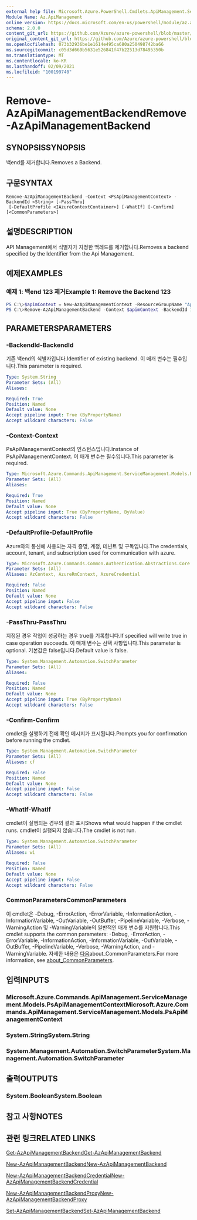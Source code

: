 ```yaml
---
external help file: Microsoft.Azure.PowerShell.Cmdlets.ApiManagement.ServiceManagement.dll-Help.xml
Module Name: Az.ApiManagement
online version: https://docs.microsoft.com/en-us/powershell/module/az.apimanagement/remove-azapimanagementbackend
schema: 2.0.0
content_git_url: https://github.com/Azure/azure-powershell/blob/master/src/ApiManagement/ApiManagement/help/Remove-AzApiManagementBackend.md
original_content_git_url: https://github.com/Azure/azure-powershell/blob/master/src/ApiManagement/ApiManagement/help/Remove-AzApiManagementBackend.md
ms.openlocfilehash: 073b32936be1e1614e495ca680a250498742ba66
ms.sourcegitcommit: c05d3d669b5631e526841f47b22513d78495350b
ms.translationtype: MT
ms.contentlocale: ko-KR
ms.lasthandoff: 02/09/2021
ms.locfileid: "100199740"
---
```

# <span data-ttu-id="5e80d-101">Remove-AzApiManagementBackend</span><span class="sxs-lookup"><span data-stu-id="5e80d-101">Remove-AzApiManagementBackend</span></span>

## <span data-ttu-id="5e80d-102">SYNOPSIS</span><span class="sxs-lookup"><span data-stu-id="5e80d-102">SYNOPSIS</span></span>
<span data-ttu-id="5e80d-103">백end를 제거합니다.</span><span class="sxs-lookup"><span data-stu-id="5e80d-103">Removes a Backend.</span></span>

## <span data-ttu-id="5e80d-104">구문</span><span class="sxs-lookup"><span data-stu-id="5e80d-104">SYNTAX</span></span>

```
Remove-AzApiManagementBackend -Context <PsApiManagementContext> -BackendId <String> [-PassThru]
 [-DefaultProfile <IAzureContextContainer>] [-WhatIf] [-Confirm] [<CommonParameters>]
```

## <span data-ttu-id="5e80d-105">설명</span><span class="sxs-lookup"><span data-stu-id="5e80d-105">DESCRIPTION</span></span>
<span data-ttu-id="5e80d-106">API Management에서 식별자가 지정한 백레드를 제거합니다.</span><span class="sxs-lookup"><span data-stu-id="5e80d-106">Removes a backend specified by the Identifier from the Api Management.</span></span>

## <span data-ttu-id="5e80d-107">예제</span><span class="sxs-lookup"><span data-stu-id="5e80d-107">EXAMPLES</span></span>

### <span data-ttu-id="5e80d-108">예제 1: 백end 123 제거</span><span class="sxs-lookup"><span data-stu-id="5e80d-108">Example 1: Remove the Backend 123</span></span>
```powershell
PS C:\>$apimContext = New-AzApiManagementContext -ResourceGroupName "Api-Default-WestUS" -ServiceName "contoso"
PS C:\>Remove-AzApiManagementBackend -Context $apimContext -BackendId 123 -PassThru
```

## <span data-ttu-id="5e80d-109">PARAMETERS</span><span class="sxs-lookup"><span data-stu-id="5e80d-109">PARAMETERS</span></span>

### <span data-ttu-id="5e80d-110">-BackendId</span><span class="sxs-lookup"><span data-stu-id="5e80d-110">-BackendId</span></span>
<span data-ttu-id="5e80d-111">기존 백end의 식별자입니다.</span><span class="sxs-lookup"><span data-stu-id="5e80d-111">Identifier of existing backend.</span></span>
<span data-ttu-id="5e80d-112">이 매개 변수는 필수입니다.</span><span class="sxs-lookup"><span data-stu-id="5e80d-112">This parameter is required.</span></span>

```yaml
Type: System.String
Parameter Sets: (All)
Aliases:

Required: True
Position: Named
Default value: None
Accept pipeline input: True (ByPropertyName)
Accept wildcard characters: False
```

### <span data-ttu-id="5e80d-113">-Context</span><span class="sxs-lookup"><span data-stu-id="5e80d-113">-Context</span></span>
<span data-ttu-id="5e80d-114">PsApiManagementContext의 인스턴스입니다.</span><span class="sxs-lookup"><span data-stu-id="5e80d-114">Instance of PsApiManagementContext.</span></span>
<span data-ttu-id="5e80d-115">이 매개 변수는 필수입니다.</span><span class="sxs-lookup"><span data-stu-id="5e80d-115">This parameter is required.</span></span>

```yaml
Type: Microsoft.Azure.Commands.ApiManagement.ServiceManagement.Models.PsApiManagementContext
Parameter Sets: (All)
Aliases:

Required: True
Position: Named
Default value: None
Accept pipeline input: True (ByPropertyName, ByValue)
Accept wildcard characters: False
```

### <span data-ttu-id="5e80d-116">-DefaultProfile</span><span class="sxs-lookup"><span data-stu-id="5e80d-116">-DefaultProfile</span></span>
<span data-ttu-id="5e80d-117">Azure와의 통신에 사용되는 자격 증명, 계정, 테넌트 및 구독입니다.</span><span class="sxs-lookup"><span data-stu-id="5e80d-117">The credentials, account, tenant, and subscription used for communication with azure.</span></span>

```yaml
Type: Microsoft.Azure.Commands.Common.Authentication.Abstractions.Core.IAzureContextContainer
Parameter Sets: (All)
Aliases: AzContext, AzureRmContext, AzureCredential

Required: False
Position: Named
Default value: None
Accept pipeline input: False
Accept wildcard characters: False
```

### <span data-ttu-id="5e80d-118">-PassThru</span><span class="sxs-lookup"><span data-stu-id="5e80d-118">-PassThru</span></span>
<span data-ttu-id="5e80d-119">지정된 경우 작업이 성공하는 경우 true를 기록합니다.</span><span class="sxs-lookup"><span data-stu-id="5e80d-119">If specified will write true in case operation succeeds.</span></span>
<span data-ttu-id="5e80d-120">이 매개 변수는 선택 사항입니다.</span><span class="sxs-lookup"><span data-stu-id="5e80d-120">This parameter is optional.</span></span>
<span data-ttu-id="5e80d-121">기본값은 false입니다.</span><span class="sxs-lookup"><span data-stu-id="5e80d-121">Default value is false.</span></span>

```yaml
Type: System.Management.Automation.SwitchParameter
Parameter Sets: (All)
Aliases:

Required: False
Position: Named
Default value: None
Accept pipeline input: True (ByPropertyName)
Accept wildcard characters: False
```

### <span data-ttu-id="5e80d-122">-Confirm</span><span class="sxs-lookup"><span data-stu-id="5e80d-122">-Confirm</span></span>
<span data-ttu-id="5e80d-123">cmdlet을 실행하기 전에 확인 메시지가 표시됩니다.</span><span class="sxs-lookup"><span data-stu-id="5e80d-123">Prompts you for confirmation before running the cmdlet.</span></span>

```yaml
Type: System.Management.Automation.SwitchParameter
Parameter Sets: (All)
Aliases: cf

Required: False
Position: Named
Default value: None
Accept pipeline input: False
Accept wildcard characters: False
```

### <span data-ttu-id="5e80d-124">-WhatIf</span><span class="sxs-lookup"><span data-stu-id="5e80d-124">-WhatIf</span></span>
<span data-ttu-id="5e80d-125">cmdlet이 실행되는 경우의 결과 표시</span><span class="sxs-lookup"><span data-stu-id="5e80d-125">Shows what would happen if the cmdlet runs.</span></span> <span data-ttu-id="5e80d-126">cmdlet이 실행되지 않습니다.</span><span class="sxs-lookup"><span data-stu-id="5e80d-126">The cmdlet is not run.</span></span>

```yaml
Type: System.Management.Automation.SwitchParameter
Parameter Sets: (All)
Aliases: wi

Required: False
Position: Named
Default value: None
Accept pipeline input: False
Accept wildcard characters: False
```

### <span data-ttu-id="5e80d-127">CommonParameters</span><span class="sxs-lookup"><span data-stu-id="5e80d-127">CommonParameters</span></span>
<span data-ttu-id="5e80d-128">이 cmdlet은 -Debug, -ErrorAction, -ErrorVariable, -InformationAction, -InformationVariable, -OutVariable, -OutBuffer, -PipelineVariable, -Verbose, -WarningAction 및 -WarningVariable의 일반적인 매개 변수를 지원합니다.</span><span class="sxs-lookup"><span data-stu-id="5e80d-128">This cmdlet supports the common parameters: -Debug, -ErrorAction, -ErrorVariable, -InformationAction, -InformationVariable, -OutVariable, -OutBuffer, -PipelineVariable, -Verbose, -WarningAction, and -WarningVariable.</span></span> <span data-ttu-id="5e80d-129">자세한 내용은 [다음](http://go.microsoft.com/fwlink/?LinkID=113216)about_CommonParameters.</span><span class="sxs-lookup"><span data-stu-id="5e80d-129">For more information, see [about_CommonParameters](http://go.microsoft.com/fwlink/?LinkID=113216).</span></span>

## <span data-ttu-id="5e80d-130">입력</span><span class="sxs-lookup"><span data-stu-id="5e80d-130">INPUTS</span></span>

### <span data-ttu-id="5e80d-131">Microsoft.Azure.Commands.ApiManagement.ServiceManagement.Models.PsApiManagementContext</span><span class="sxs-lookup"><span data-stu-id="5e80d-131">Microsoft.Azure.Commands.ApiManagement.ServiceManagement.Models.PsApiManagementContext</span></span>

### <span data-ttu-id="5e80d-132">System.String</span><span class="sxs-lookup"><span data-stu-id="5e80d-132">System.String</span></span>

### <span data-ttu-id="5e80d-133">System.Management.Automation.SwitchParameter</span><span class="sxs-lookup"><span data-stu-id="5e80d-133">System.Management.Automation.SwitchParameter</span></span>

## <span data-ttu-id="5e80d-134">출력</span><span class="sxs-lookup"><span data-stu-id="5e80d-134">OUTPUTS</span></span>

### <span data-ttu-id="5e80d-135">System.Boolean</span><span class="sxs-lookup"><span data-stu-id="5e80d-135">System.Boolean</span></span>

## <span data-ttu-id="5e80d-136">참고 사항</span><span class="sxs-lookup"><span data-stu-id="5e80d-136">NOTES</span></span>

## <span data-ttu-id="5e80d-137">관련 링크</span><span class="sxs-lookup"><span data-stu-id="5e80d-137">RELATED LINKS</span></span>

[<span data-ttu-id="5e80d-138">Get-AzApiManagementBackend</span><span class="sxs-lookup"><span data-stu-id="5e80d-138">Get-AzApiManagementBackend</span></span>](./Get-AzApiManagementBackend.md)

[<span data-ttu-id="5e80d-139">New-AzApiManagementBackend</span><span class="sxs-lookup"><span data-stu-id="5e80d-139">New-AzApiManagementBackend</span></span>](./New-AzApiManagementBackend.md)

[<span data-ttu-id="5e80d-140">New-AzApiManagementBackendCredential</span><span class="sxs-lookup"><span data-stu-id="5e80d-140">New-AzApiManagementBackendCredential</span></span>](./New-AzApiManagementBackendCredential.md)

[<span data-ttu-id="5e80d-141">New-AzApiManagementBackendProxy</span><span class="sxs-lookup"><span data-stu-id="5e80d-141">New-AzApiManagementBackendProxy</span></span>](./New-AzApiManagementBackendProxy.md)

[<span data-ttu-id="5e80d-142">Set-AzApiManagementBackend</span><span class="sxs-lookup"><span data-stu-id="5e80d-142">Set-AzApiManagementBackend</span></span>](./Set-AzApiManagementBackend.md)
